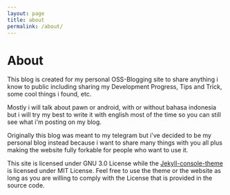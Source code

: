 ```yaml
---
layout: page
title: about
permalink: /about/
---
```


# About

This blog is created for my personal OSS-Blogging site to share anything i know to public including sharing my Development Progress, Tips and Trick, some cool things i found, etc.

Mostly i will talk about pawn or android, with or without bahasa indonesia but i will try my best to write it with english most of the time so you can still see what i'm posting on my blog.

Originally this blog was meant to my telegram but i've decided to be my personal blog instead because i want to share many things with you all plus making the website fully forkable for people who want to use it.

This site is licensed under GNU 3.0 License while the [Jekyll-console-theme](https://github.com/b2a3e8/jekyll-theme-console) is licensed under MIT License. Feel free to use the theme or the website as long as you are willing to comply with the License that is provided in the source code.
